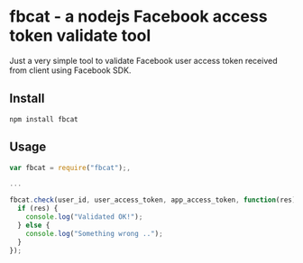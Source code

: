 # fbcat - a nodejs Facebook access token validate tool

Just a very simple tool to validate Facebook user access token received from client using Facebook SDK.

## Install

    npm install fbcat

## Usage

```js
var fbcat = require("fbcat");,

...

fbcat.check(user_id, user_access_token, app_access_token, function(res) {
  if (res) {
    console.log("Validated OK!");
  } else {
    console.log("Something wrong ..");
  }  
});
```
